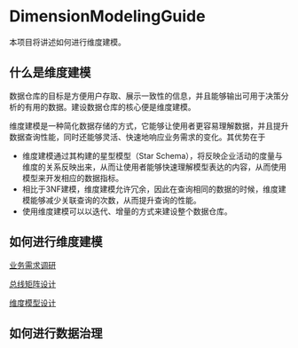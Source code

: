 # DimensionModelingGuide

本项目将讲述如何进行维度建模。

## 什么是维度建模

​        数据仓库的目标是方便用户存取、展示一致性的信息，并且能够输出可用于决策分析的有用的数据。建设数据仓库的核心便是维度建模。

​        维度建模是一种简化数据存储的方式，它能够让使用者更容易理解数据，并且提升数据查询性能，同时还能够灵活、快速地响应业务需求的变化。其优势在于

- 维度建模通过其构建的星型模型（Star Schema），将反映企业活动的度量与维度的关系反映出来，从而让使用者能够快速理解模型表达的内容，从而使用模型来开发相应的数据指标。
- 相比于3NF建模，维度建模允许冗余，因此在查询相同的数据的时候，维度建模能够减少关联查询的次数，从而提升查询的性能。
- 使用维度建模可以以迭代、增量的方式来建设整个数据仓库。

## 如何进行维度建模

[业务需求调研](https://github.com/cherryvski/HowToBuildYourOwnDataWarehouse/blob/main/doc/1.md)

[总线矩阵设计](https://github.com/cherryvski/HowToBuildYourOwnDataWarehouse/blob/main/doc/2.md)

[维度模型设计](https://github.com/cherryvski/HowToBuildYourOwnDataWarehouse/blob/main/doc/3.md)

## 如何进行数据治理
